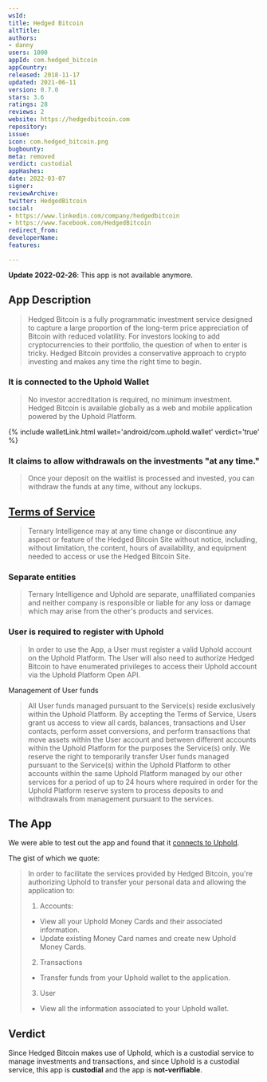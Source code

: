 ```yaml
---
wsId: 
title: Hedged Bitcoin
altTitle: 
authors:
- danny
users: 1000
appId: com.hedged_bitcoin
appCountry: 
released: 2018-11-17
updated: 2021-06-11
version: 0.7.0
stars: 3.6
ratings: 28
reviews: 2
website: https://hedgedbitcoin.com
repository: 
issue: 
icon: com.hedged_bitcoin.png
bugbounty: 
meta: removed
verdict: custodial
appHashes: 
date: 2022-03-07
signer: 
reviewArchive: 
twitter: HedgedBitcoin
social:
- https://www.linkedin.com/company/hedgedbitcoin
- https://www.facebook.com/HedgedBitcoin
redirect_from: 
developerName: 
features: 

---
```


**Update 2022-02-26**: This app is not available anymore.

## App Description

> Hedged Bitcoin is a fully programmatic investment service designed to capture a large proportion of the long-term price appreciation of Bitcoin with reduced volatility. For investors looking to add cryptocurrencies to their portfolio, the question of when to enter is tricky. Hedged Bitcoin provides a conservative approach to crypto investing and makes any time the right time to begin.

### It is connected to the Uphold Wallet

> No investor accreditation is required, no minimum investment. Hedged Bitcoin is available globally as a web and mobile application powered by the Uphold Platform.

{% include walletLink.html wallet='android/com.uphold.wallet' verdict='true' %}

### It claims to allow withdrawals on the investments "at any time."

> Once your deposit on the waitlist is processed and invested, you can withdraw the funds at any time, without any lockups.

## [Terms of Service](https://support.hedgedbitcoin.com/hc/en-us/articles/360018818751-Terms-of-Service-and-Privacy-Policy)

> Ternary Intelligence may at any time change or discontinue any aspect or feature of the Hedged Bitcoin Site without notice, including, without limitation, the content, hours of availability, and equipment needed to access or use the Hedged Bitcoin Site.

### Separate entities

> Ternary Intelligence and Uphold are separate, unaffiliated companies and neither company is responsible or liable for any loss or damage which may arise from the other's products and services.

### User is required to register with Uphold

> In order to use the App, a User must register a valid Uphold account on the Uphold Platform. The User will also need to authorize Hedged Bitcoin to have enumerated privileges to access their Uphold account via the Uphold Platform Open API.

Management of User funds

> All User funds managed pursuant to the Service(s) reside exclusively within the Uphold Platform. By accepting the Terms of Service, Users grant us access to view all cards, balances, transactions and User contacts, perform asset conversions, and perform transactions that move assets within the User account and between different accounts within the Uphold Platform for the purposes the Service(s) only. We reserve the right to temporarily transfer User funds managed pursuant to the Service(s) within the Uphold Platform to other accounts within the same Uphold Platform managed by our other services for a period of up to 24 hours where required in order for the Uphold Platform reserve system to process deposits to and withdrawals from management pursuant to the services.

## The App

We were able to test out the app and found that it [connects to Uphold](https://twitter.com/BitcoinWalletz/status/1463086346172448773).

The gist of which we quote:

> In order to facilitate the services provided by Hedged Bitcoin, you're authorizing Uphold to transfer your personal data and allowing the application to:
>
> 1. Accounts:
> - View all your Uphold Money Cards and their associated information.
> - Update existing Money Card names and create new Uphold Money Cards.
>
> 2. Transactions
> - Transfer funds from your Uphold wallet to the application.
>
> 3. User
> - View all the information associated to your Uphold wallet.

## Verdict

Since Hedged Bitcoin makes use of Uphold, which is a custodial service to manage investments and transactions, and since Uphold is a custodial service, this app is **custodial** and the app is **not-verifiable**. 

